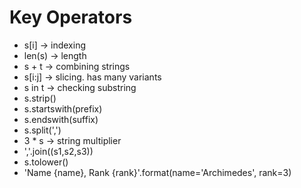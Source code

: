# Key Operators
- s[i] -> indexing
- len(s) -> length
- s + t -> combining strings
- s[i:j] -> slicing.  has many variants
- s in t -> checking substring
- s.strip()
- s.startswith(prefix)
- s.endswith(suffix)
- s.split(',')
- 3 * s -> string multiplier
- ','.join((s1,s2,s3))
- s.tolower()
- 'Name {name}, Rank {rank}'.format(name='Archimedes', rank=3)